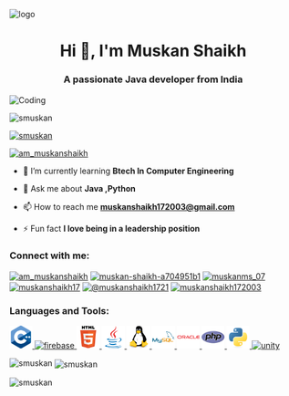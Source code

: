 ![logo](https://github.com/Smuskan/Smuskan/blob/main/Banner.png)
<h1 align="center">Hi 👋, I'm Muskan Shaikh</h1>
<h3 align="center">A passionate Java developer from India</h3>
<img align="center" alt ="Coding" width="400" height="300" src="https://miro.medium.com/max/1400/1*qdAW1TjCN57h1lbuuzvchg.gif"/>

<p align="left"> <img src="https://komarev.com/ghpvc/?username=smuskan&label=Profile%20views&color=0e75b6&style=flat" alt="smuskan" /> </p>

<p align="left"> <a href="https://github.com/ryo-ma/github-profile-trophy"><img src="https://github-profile-trophy.vercel.app/?username=smuskan" alt="smuskan" /></a> </p>

<p align="left"> <a href="https://twitter.com/am_muskanshaikh" target="blank"><img src="https://img.shields.io/twitter/follow/am_muskanshaikh?logo=twitter&style=for-the-badge" alt="am_muskanshaikh" /></a> </p>

- 🌱 I’m currently learning **Btech In Computer Engineering**

- 💬 Ask me about **Java ,Python**

- 📫 How to reach me **muskanshaikh172003@gmail.com**

- ⚡ Fun fact **I love being in a leadership position**

<h3 align="left">Connect with me:</h3>
<p align="left">
<a href="https://twitter.com/am_muskanshaikh" target="blank"><img align="center" src="https://raw.githubusercontent.com/rahuldkjain/github-profile-readme-generator/master/src/images/icons/Social/twitter.svg" alt="am_muskanshaikh" height="30" width="40" /></a>
<a href="https://linkedin.com/in/muskan-shaikh-a704951b1" target="blank"><img align="center" src="https://raw.githubusercontent.com/rahuldkjain/github-profile-readme-generator/master/src/images/icons/Social/linked-in-alt.svg" alt="muskan-shaikh-a704951b1" height="30" width="40" /></a>
<a href="https://instagram.com/muskanms_07" target="blank"><img align="center" src="https://raw.githubusercontent.com/rahuldkjain/github-profile-readme-generator/master/src/images/icons/Social/instagram.svg" alt="muskanms_07" height="30" width="40" /></a>
<a href="https://www.codechef.com/users/muskanshaikh17" target="blank"><img align="center" src="https://cdn.jsdelivr.net/npm/simple-icons@3.1.0/icons/codechef.svg" alt="muskanshaikh17" height="30" width="40" /></a>
<a href="https://www.hackerrank.com/@muskanshaikh1721" target="blank"><img align="center" src="https://raw.githubusercontent.com/rahuldkjain/github-profile-readme-generator/master/src/images/icons/Social/hackerrank.svg" alt="@muskanshaikh1721" height="30" width="40" /></a>
<a href="https://auth.geeksforgeeks.org/user/muskanshaikh172003" target="blank"><img align="center" src="https://raw.githubusercontent.com/rahuldkjain/github-profile-readme-generator/master/src/images/icons/Social/geeks-for-geeks.svg" alt="muskanshaikh172003" height="30" width="40" /></a>
</p>

<h3 align="left">Languages and Tools:</h3>
<p align="left"> <a href="https://www.w3schools.com/cpp/" target="_blank" rel="noreferrer"> <img src="https://raw.githubusercontent.com/devicons/devicon/master/icons/cplusplus/cplusplus-original.svg" alt="cplusplus" width="40" height="40"/> </a> <a href="https://firebase.google.com/" target="_blank" rel="noreferrer"> <img src="https://www.vectorlogo.zone/logos/firebase/firebase-icon.svg" alt="firebase" width="40" height="40"/> </a> <a href="https://www.w3.org/html/" target="_blank" rel="noreferrer"> <img src="https://raw.githubusercontent.com/devicons/devicon/master/icons/html5/html5-original-wordmark.svg" alt="html5" width="40" height="40"/> </a> <a href="https://www.java.com" target="_blank" rel="noreferrer"> <img src="https://raw.githubusercontent.com/devicons/devicon/master/icons/java/java-original.svg" alt="java" width="40" height="40"/> </a> <a href="https://www.linux.org/" target="_blank" rel="noreferrer"> <img src="https://raw.githubusercontent.com/devicons/devicon/master/icons/linux/linux-original.svg" alt="linux" width="40" height="40"/> </a> <a href="https://www.mysql.com/" target="_blank" rel="noreferrer"> <img src="https://raw.githubusercontent.com/devicons/devicon/master/icons/mysql/mysql-original-wordmark.svg" alt="mysql" width="40" height="40"/> </a> <a href="https://www.oracle.com/" target="_blank" rel="noreferrer"> <img src="https://raw.githubusercontent.com/devicons/devicon/master/icons/oracle/oracle-original.svg" alt="oracle" width="40" height="40"/> </a> <a href="https://www.php.net" target="_blank" rel="noreferrer"> <img src="https://raw.githubusercontent.com/devicons/devicon/master/icons/php/php-original.svg" alt="php" width="40" height="40"/> </a> <a href="https://www.python.org" target="_blank" rel="noreferrer"> <img src="https://raw.githubusercontent.com/devicons/devicon/master/icons/python/python-original.svg" alt="python" width="40" height="40"/> </a> <a href="https://unity.com/" target="_blank" rel="noreferrer"> <img src="https://www.vectorlogo.zone/logos/unity3d/unity3d-icon.svg" alt="unity" width="40" height="40"/> </a> </p>

<p><img align="left" src="https://github-readme-stats.vercel.app/api/top-langs?username=smuskan&show_icons=true&locale=en&layout=compact" alt="smuskan" /></p>

<p>&nbsp;<img align="center" src="https://github-readme-stats.vercel.app/api?username=smuskan&show_icons=true&locale=en" alt="smuskan" /></p>

<p><img align="center" src="https://github-readme-streak-stats.herokuapp.com/?user=smuskan&" alt="smuskan" /></p>
